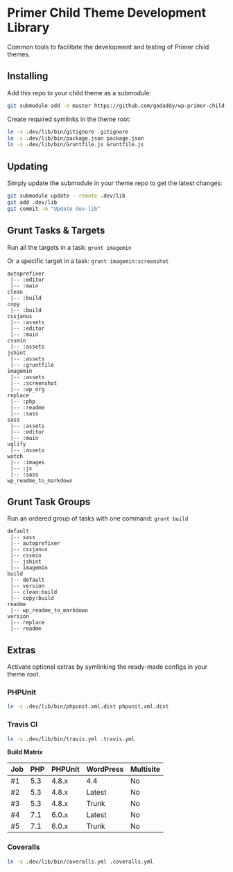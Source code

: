 # Primer Child Theme Development Library

Common tools to facilitate the development and testing of Primer child themes.

## Installing

Add this repo to your child theme as a submodule:

```sh
git submodule add -b master https://github.com/godaddy/wp-primer-child-dev-lib.git .dev/lib
```

Create required symlinks in the theme root:

```sh
ln -s .dev/lib/bin/gitignore .gitignore
ln -s .dev/lib/bin/package.json package.json
ln -s .dev/lib/bin/Gruntfile.js Gruntfile.js
```

## Updating

Simply update the submodule in your theme repo to get the latest changes:

```sh
git submodule update --remote .dev/lib
git add .dev/lib
git commit -m "Update dev-lib"
```

## Grunt Tasks & Targets

Run all the targets in a task: `grunt imagemin`

Or a specific target in a task: `grunt imagemin:screenshot`

```
autoprefixer
 |-- :editor
 |-- :main
clean
 |-- :build
copy
 |-- :build
cssjanus
 |-- :assets
 |-- :editor
 |-- :main
cssmin
 |-- :assets
jshint
 |-- :assets
 |-- :gruntfile
imagemin
 |-- :assets
 |-- :screenshot
 |-- :wp_org
replace
 |-- :php
 |-- :readme
 |-- :sass
sass
 |-- :assets
 |-- :editor
 |-- :main
uglify
 |-- :assets
watch
 |-- :images
 |-- :js
 |-- :sass
wp_readme_to_markdown
```

## Grunt Task Groups

Run an ordered group of tasks with one command: `grunt build`

```
default
 |-- sass
 |-- autoprefixer
 |-- cssjanus
 |-- cssmin
 |-- jshint
 |-- imagemin
build
 |-- default
 |-- version
 |-- clean:build
 |-- copy:build
readme
 |-- wp_readme_to_markdown
version
 |-- replace
 |-- readme
```

## Extras

Activate optional extras by symlinking the ready-made configs in your theme root.

### PHPUnit

```sh
ln -s .dev/lib/bin/phpunit.xml.dist phpunit.xml.dist
```

### Travis CI

```sh
ln -s .dev/lib/bin/travis.yml .travis.yml
```

**Build Matrix**

| Job    | PHP    | PHPUnit    | WordPress    | Multisite    |
| :----- | :----- | :--------- | :----------- | :----------- |
| #1     | 5.3    | 4.8.x      | 4.4          | No           |
| #2     | 5.3    | 4.8.x      | Latest       | No           |
| #3     | 5.3    | 4.8.x      | Trunk        | No           |
| #4     | 7.1    | 6.0.x      | Latest       | No           |
| #5     | 7.1    | 6.0.x      | Trunk        | No           |

### Coveralls

```sh
ln -s .dev/lib/bin/coveralls.yml .coveralls.yml
```
